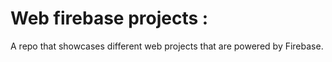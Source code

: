# Web firebase projects : 
A repo that showcases different web projects that are powered by Firebase.
